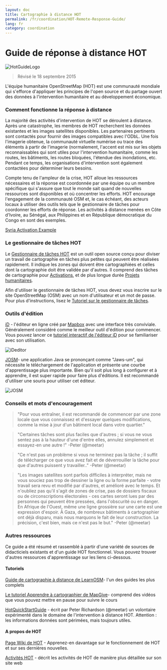 ```yaml
---
layout: doc
title: Cartographie à distance HOT  
permalink: /fr/coordination/HOT-Remote-Response-Guide/ 
lang: fr
category: coordination
---
```


# Guide de réponse à distance HOT   

![HotGuideLogo](/images/hot-logo.png)  

> Révisé le 18 septembre 2015  

L'équipe humanitaire OpenStreetMap (HOT) est une communauté mondiale qui s'efforce d'appliquer les principes de l'open source et du partage ouvert des données à l'intervention humanitaire et au développement économique.  

### Comment fonctionne la réponse à distance 

La majorité des activités d'intervention de HOT se déroulent à distance. Après une catastrophe, les membres de HOT recherchent les données existantes et les images satellites disponibles. Les partenaires pertinents sont contactés pour fournir des images compatibles avec l'ODbL. Une fois l'imagerie obtenue, la communauté virtuelle numérise ou trace des éléments à partir de l'imagerie (normalement, l'accent est mis sur les objets reconnaissables qui sont utiles pour l'intervention humanitaire, comme les routes, les bâtiments, les routes bloquées, l'étendue des inondations, etc. Pendant ce temps, les organisations d'intervention sont également contactées pour déterminer leurs besoins.  

Compte tenu de l'ampleur de la crise, HOT alloue les ressources nécessaires et la réponse est coordonnée par une équipe ou un membre spécifique qui s'assure que tout le monde sait quand de nouvelles ressources sont disponibles et où concentrer les efforts. HOT encourage l'engagement de la communauté OSM et, le cas échéant, des acteurs locaux à utiliser des outils tels que le gestionnaire de tâches pour coordonner les efforts de réponse. Les activités à distance menées en Côte d'Ivoire, au Sénégal, aux Philippines et en République démocratique du Congo en sont des exemples.  

[Syria Activation Example](http://hot.openstreetmap.org/updates/2013-01-28_syria_activation)  

### Le gestionnaire de tâches HOT 

Le [Gestionnaire de tâches HOT](http://tasks.hotosm.org/) est un outil open source conçu pour diviser un travail de cartographie en tâches plus petites qui peuvent être réalisées rapidement. Il indique les zones qui doivent être cartographiées et celles dont la cartographie doit être validée par d'autres. Il comprend des tâches de cartographie pour [Activations](http://wiki.openstreetmap.org/wiki/HOT_activation), et de plus longue durée [Projets humanitaires](http://hot.openstreetmap.org/projects).  

Afin d'utiliser le gestionnaire de tâches HOT, vous devez vous inscrire sur le site OpenStreetMap (OSM) avec un nom d'utilisateur et un mot de passe. Pour plus d'instructions, lisez le [Tutoriel sur le gestionnaire de tâches](/fr/coordination/tm-user/).  


### Outils d'édition 

[iD](http://learnosm.org/en/beginner/id-editor/) - l'éditeur en ligne créé par [Mapbox](www.mapbox.com) avec une interface très conviviale. Généralement considéré comme le meilleur outil d'édition pour commencer. Vous pouvez lancer ce [tutoriel interactif de l'éditeur iD](http://ideditor.com/) pour se familiariser avec son utilisation.  

![iDeditor](https://blog.openstreetmap.org/wp-content/uploads/2013/08/id-editor-sotm-us-2013-venue-screenshot.png)  


[JOSM](https://josm.openstreetmap.de/)- une application Java se prononçant comme "Jaws-um", qui nécessite le téléchargement de l'application et présente une courbe d'apprentissage plus importante. Bien qu'il soit plus long à configurer et à apprendre, il est super rapide pour faire plus d'éditions. Il est recommandé d'utiliser une souris pour utiliser cet éditeur.  

![JOSM](https://njgeo.org/wp-content/uploads/2010/07/josm_osm_editor.png)  

### Conseils et mots d'encouragement

> "Pour vous entraîner, il est recommandé de commencer par une zone locale que vous connaissez et d'essayer quelques modifications, comme la mise à jour d'un bâtiment local dans votre quartier."

> "Certaines tâches sont plus faciles que d'autres ; si vous ne vous sentez pas à la hauteur d'une d'entre elles, annulez simplement et essayez-en une autre !" -Peter (@meetar)

> "Ce n'est pas un problème si vous ne terminez pas la tâche ; il suffit de télécharger ce que vous avez fait et de déverrouiller la tâche pour que d'autres puissent y travailler.." -Peter (@meetar)

> "Les images satellites sont parfois difficiles à interpréter, mais ne vous souciez pas trop de dessiner la ligne ou la forme parfaite - votre travail sera revu et modifié par d'autres, et amélioré avec le temps. Et n'oubliez pas qu'il s'agit de zones de crise, pas de dossiers fiscaux ou de circonscriptions électorales - ces cartes seront lues par des personnes qui peuvent être pressées, dans l'obscurité ou en danger. En Afrique de l'Ouest, même une ligne grossière sur une carte est une expression d'espoir. À Gaza, de nombreux bâtiments à cartographier ont déjà disparu, mais nous marquons le fait de leur construction. La précision, c'est bien, mais ce n'est pas le but." -Peter (@meetar)

### Autres ressources 

Ce guide a été résumé et rassemblé à partir d'une variété de sources de didacticiels existants et d'un guide HOT fonctionnel. Vous pouvez trouver d'autres ressources d'apprentissage sur les liens ci-dessous.  

#### Tutoriels

[Guide de cartographie à distance de LearnOSM](http://learnosm.org/en/coordination/remote/)- l'un des guides les plus complets  

[Le tutoriel Apprendre à cartographier de MapGive](http://mapgive.state.gov/learn-to-map/)- comprend des vidéos que vous pouvez mettre en pause pour suivre le cours  

[HotQuickStartGuide](https://gist.github.com/meetar/b9929dfec129d1d7f5f2) - écrit par Peter Richardson (@meetar) un volontaire expérimenté dans le domaine de l'intervention à distance HOT. Attention : les informations données sont périmées, mais toujours utiles. 

#### A propos de HOT 

[Page Wiki de HOT](http://wiki.openstreetmap.org/wiki/Humanitarian_OSM_Team) -  Apprenez-en davantage sur le fonctionnement de HOT et sur ses dernières nouvelles.  

[Activités HOT](https://www.hotosm.org/what-we-do) - décrit les activités de HOT de manière plus détaillée sur son site web  